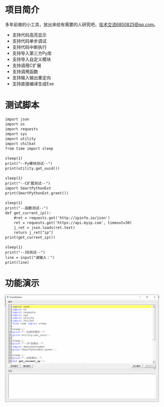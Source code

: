 # 项目简介

多年前做的小工具，放出来给有需要的人研究吧，技术交流6850825@qq.com。

* 支持代码高亮显示
* 支持代码单步调试
* 支持代码中断执行
* 支持导入第三方Py库
* 支持导入自定义模块
* 支持调用C扩展
* 支持调用函数
* 支持输入输出重定向
* 支持直接编译生成Exe


# 测试脚本
```
import json
import os
import requests
import sys
import utility
import chilkat
from time import sleep

sleep(1)
print("--Py模块测试--")
print(utility.get_uuid())

sleep(1)
print("--C扩展测试--")
import SmartPythonExt
print(SmartPythonExt.greet())

sleep(1)
print("--函数测试--")
def get_current_ip():
	#ret = requests.get('http://ipinfo.io/json')
	ret = requests.get('https://api.myip.com', timeout=30)
	j_ret = json.loads(ret.text)
	return j_ret["ip"]
print(get_current_ip())

sleep(1)
print("--IO测试--")
line = input("请输入：")
print(line)
```

# 功能演示
![image](https://github.com/hcaihao/SmartPython/blob/main/demo.gif)
